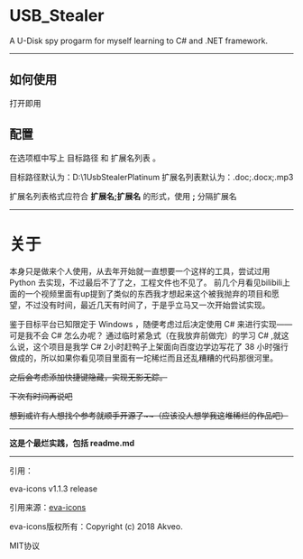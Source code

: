# USB_Stealer
A U-Disk spy progarm for myself learning to C# and .NET framework.

***

## 如何使用
打开即用

## 配置
在选项框中写上 目标路径 和 扩展名列表 。

目标路径默认为：D:\1UsbStealerPlatinum
扩展名列表默认为：.doc;.docx;.mp3

扩展名列表格式应符合 **扩展名;扩展名** 的形式，使用 **;** 分隔扩展名

***

# 关于
本身只是做来个人使用，从去年开始就一直想要一个这样的工具，尝试过用 Python 去实现，不过最后不了了之，工程文件也不见了。
前几个月看见bilibili上面的一个视频里面有up提到了类似的东西我才想起来这个被我抛弃的项目和愿望，不过没有时间，最近几天有时间了，于是乎立马又一次开始尝试实现。

鉴于目标平台已知限定于 Windows ，随便考虑过后决定使用 C# 来进行实现——可是我不会 C# 怎么办呢？
通过临时紧急式（在我放弃前做完）的学习 C# ,就这么说，这个项目是我学 C# 2小时赶鸭子上架面向百度边学边写花了 38 小时强行做成的，所以如果你看见项目里面有一坨稀烂而且还乱糟糟的代码那很河里。

~~之后会考虑添加快捷键隐藏，实现无影无踪。~~

~~下次有时间再说吧~~

~~想到或许有人想找个参考就顺手开源了\~\~（应该没人想学我这堆稀烂的作品吧）~~

***

__这是个最烂实践，包括 readme.md__


***

引用：

eva-icons v1.1.3 release

引用来源：[eva-icons](https://github.com/akveo/eva-icons "超棒的开源图标包")

eva-icons版权所有：Copyright (c) 2018 Akveo.

MIT协议

